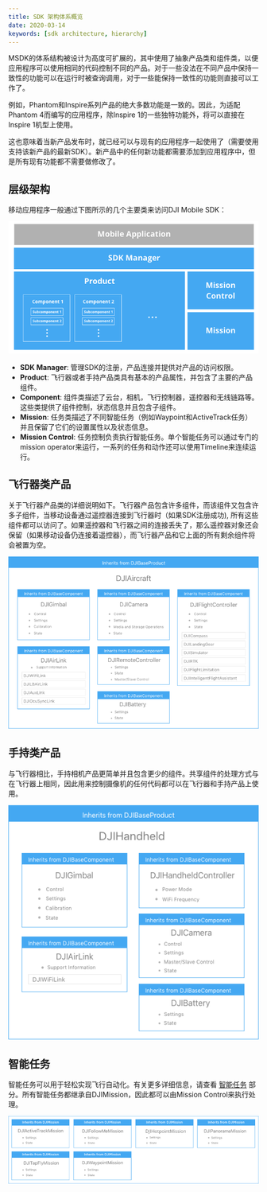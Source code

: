 ```yaml
---
title: SDK 架构体系概览
date: 2020-03-14
keywords: [sdk architecture, hierarchy]
---
```


MSDK的体系结构被设计为高度可扩展的，其中使用了抽象产品类和组件类，以便应用程序可以使用相同的代码控制不同的产品。对于一些没法在不同产品中保持一致性的功能可以在运行时被查询调用，对于一些能保持一致性的功能则直接可以工作了。

例如，Phantom和Inspire系列产品的绝大多数功能是一致的。因此，为适配Phantom 4而编写的应用程序，除Inspire 1的一些独特功能外，将可以直接在Inspire 1机型上使用。

这也意味着当新产品发布时，就已经可以与现有的应用程序一起使用了（需要使用支持该新产品的最新SDK）。新产品中的任何新功能都需要添加到应用程序中，但是所有现有功能都不需要做修改了。

## 层级架构

移动应用程序一般通过下图所示的几个主要类来访问DJI Mobile SDK：

<html><img src="../../images/sdk-architectural-overview/Architecture.png"></html>

* **SDK Manager**: 管理SDK的注册，产品连接并提供对产品的访问权限。
* **Product**: 飞行器或者手持产品类具有基本的产品属性，并包含了主要的产品组件。
* **Component**: 组件类描述了云台，相机，飞行控制器，遥控器和无线链路等。这些类提供了组件控制，状态信息并且包含子组件。
* **Mission**: 任务类描述了不同智能任务（例如Waypoint和ActiveTrack任务）并且保留了它们的设置属性以及状态信息。
* **Mission Control**: 任务控制负责执行智能任务。单个智能任务可以通过专门的mission operator来运行，一系列的任务和动作还可以使用Timeline来连续运行。

## 飞行器类产品

关于飞行器产品类的详细说明如下。飞行器产品包含许多组件，而该组件又包含许多子组件，当移动设备通过遥控器连接到飞行器时（如果SDK注册成功), 所有这些组件都可以访问了。如果遥控器和飞行器之间的连接丢失了，那么遥控器对象还会保留（如果移动设备仍连接着遥控器），而飞行器产品和它上面的所有剩余组件将会被置为空。

<html><img src="../../images/sdk-architectural-overview/SDKAircraftArchitecture.png"></html>

## 手持类产品

与飞行器相比，手持相机产品更简单并且包含更少的组件。共享组件的处理方式与在飞行器上相同，因此用来控制摄像机的任何代码都可以在飞行器和手持产品上使用。

<html><img src="../../images/sdk-architectural-overview/SDKHandheldArchitecture.png"></html>

## 智能任务

智能任务可以用于轻松实现飞行自动化。有关更多详细信息，请查看 [智能任务](./component-guide-missions.html) 部分。所有智能任务都继承自DJIMission，因此都可以由Mission Control来执行处理。

<html><img src="../../images/sdk-architectural-overview/SDKMissionArchitecture.png"></html>
